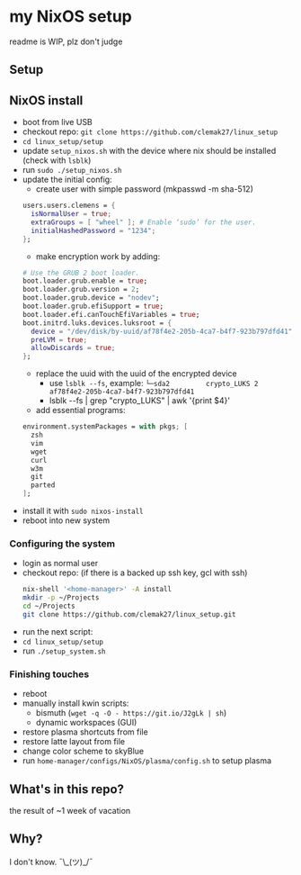 <!-- markdownlint-disable -->
# my NixOS setup

readme is WIP, plz don't judge

## Setup

## NixOS install

- boot from live USB
- checkout repo: `git clone https://github.com/clemak27/linux_setup`
- `cd linux_setup/setup`
- update `setup_nixos.sh` with the device where nix should be installed (check with `lsblk`)
- run `sudo ./setup_nixos.sh`
- update the initial config:
  - create user with simple password (mkpasswd -m sha-512)
  ```nix
  users.users.clemens = {
    isNormalUser = true;
    extraGroups = [ "wheel" ]; # Enable ‘sudo’ for the user.
    initialHashedPassword = "1234";
  };
  ```
  - make encryption work by adding:
  ```nix
  # Use the GRUB 2 boot loader.
  boot.loader.grub.enable = true;
  boot.loader.grub.version = 2;
  boot.loader.grub.device = "nodev";
  boot.loader.grub.efiSupport = true;
  boot.loader.efi.canTouchEfiVariables = true;
  boot.initrd.luks.devices.luksroot = {
    device = "/dev/disk/by-uuid/af78f4e2-205b-4ca7-b4f7-923b797dfd41";
    preLVM = true;
    allowDiscards = true;
  };
  ```
    - replace the uuid with the uuid of the encrypted device
      - use `lsblk --fs`, example: `└─sda2         crypto_LUKS 2                af78f4e2-205b-4ca7-b4f7-923b797dfd41`
      - lsblk --fs | grep "crypto_LUKS" | awk '{print $4}'
  - add essential programs:
  ```nix
  environment.systemPackages = with pkgs; [
    zsh
    vim
    wget
    curl
    w3m
    git
    parted
  ];
  ```
- install it with `sudo nixos-install`
- reboot into new system

### Configuring the system

- login as normal user
- checkout repo: (if there is a backed up ssh key, gcl with ssh)
  ```sh
  nix-shell '<home-manager>' -A install
  mkdir -p ~/Projects
  cd ~/Projects
  git clone https://github.com/clemak27/linux_setup.git
  ```
- run the next script:
- `cd linux_setup/setup`
- run `./setup_system.sh`

### Finishing touches

- reboot
- manually install kwin scripts:
  - bismuth (`wget -q -O - https://git.io/J2gLk | sh`)
  - dynamic workspaces (GUI)
- restore plasma shortcuts from file
- restore latte layout from file
- change color scheme to skyBlue
- run `home-manager/configs/NixOS/plasma/config.sh` to setup plasma
 
## What's in this repo?

the result of ~1 week of vacation 

## Why?

I don't know. ¯\\\_(ツ)_/¯
